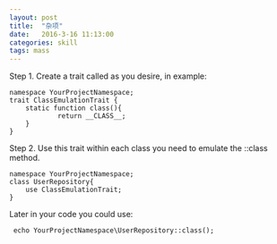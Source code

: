 ```yaml
---
layout: post
title:  "杂项"
date:   2016-3-16 11:13:00
categories: skill
tags: mass
---
```




Step 1. Create a trait called as you desire, in example:

    namespace YourProjectNamespace;
    trait ClassEmulationTrait {
        static function class(){
                return __CLASS__;
        }
    }
Step 2. Use this trait within each class you need to emulate the ::class method.

    namespace YourProjectNamespace;
    class UserRepository{
        use ClassEmulationTrait;
    }
Later in your code you could use:

     echo YourProjectNamespace\UserRepository::class();